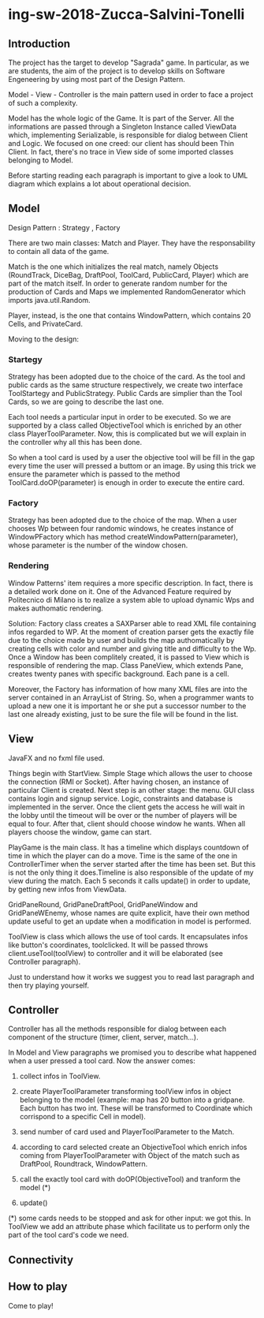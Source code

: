 # ing-sw-2018-Zucca-Salvini-Tonelli

## Introduction

The project has the target to develop "Sagrada" game. In particular, as we are students, the aim of the project is to 
develop skills on Software Engeneering by using most part of the Design Pattern. 

Model - View - Controller is the main pattern used in order to face a project of such a complexity.

Model has the whole logic of the Game. It is part of the Server. All the informations are passed through a Singleton Instance 
called ViewData which, implementing Serializable, is responsible for dialog between Client and Logic. We focused on one creed:
our client has should been Thin Client. In fact, there's no trace in View side of some imported classes belonging to Model.

Before starting reading each paragraph is important to give a look to UML diagram which explains a lot about
operational decision.

## Model

Design Pattern : Strategy , Factory

There are two main classes: Match and Player. They have the responsability to contain all data of the game.

Match is the one which initializes the real match, namely Objects (RoundTrack, DiceBag, DraftPool, ToolCard, PublicCard, Player)
which are part of the match itself. In order to generate random number for the production of Cards and Maps we implemented 
RandomGenerator which imports java.util.Random.

Player, instead, is the one that contains WindowPattern, which contains 20 Cells, and PrivateCard.

Moving to the design:

### Startegy

Strategy has been adopted due to the choice of the card. As the tool and public cards as the same structure respectively, we create 
two interface ToolStartegy and PublicStrategy. Public Cards are simplier than the Tool Cards, so we are going to describe the last one.

Each tool needs a particular input in order to be executed. So we are supported by a class called ObjectiveTool which is enriched 
by an other class PlayerToolParameter. Now, this is complicated but we will explain in the controller why all this has been done.

So when a tool card is used by a user the objective tool will be fill in the gap every time the user will pressed a buttom or an image.
By using this trick we ensure the parameter which is passed to the method ToolCard.doOP(parameter) is enough in order
to execute the entire card.

### Factory

Strategy has been adopted due to the choice of the map. When a user chooses Wp between four randomic windows, he creates 
instance of WindowPFactory which has method createWindowPattern(parameter), whose parameter is the number of the window chosen.

### Rendering

Window Patterns' item requires a more specific description. In fact, there is a detailed work done on it.
One of the Advanced Feature required by Politecnico di Milano is to realize a system able to upload dynamic Wps and makes 
authomatic rendering.

Solution: Factory class creates a SAXParser able to read XML file containing infos regarded to WP. At the moment of creation
parser gets the exactly file due to the choice made by user and builds the map authomatically by creating cells with color 
and number and giving title and difficulty to the Wp. Once a Window has been complitely created, it is passed to View which 
is responsible of rendering the map. Class PaneView, which extends Pane, creates twenty panes with specific background.
Each pane is a cell.

Moreover, the Factory has information of how many XML files are into the server contained in an ArrayList of String.
So, when a programmer wants to upload a new one it is important he or she put a successor number to the last one already existing, 
just to be sure the file will be found in the list.

## View

JavaFX and no fxml file used.

Things begin with StartView. Simple Stage which allows the user to choose the connection (RMI or Socket).
After having chosen, an instance of particular Client is created.
Next step is an other stage: the menu. GUI class contains login and signup service. Logic, constraints and database is 
implemented in the server.
Once the client gets the access he will wait in the lobby until the timeout will be over or the number of players 
will be equal to four.
After that, client should choose window he wants. When all players choose the window, game can start.

PlayGame is the main class. It has a timeline which displays countdown of time in which the player can do a move. Time is the same
of the one in ControllerTimer when the server started after the time has been set.
But this is not the only thing it does.Timeline is also responsible of the update of my view during the match. Each 5 seconds it 
calls update() in order to update, by getting new infos from ViewData.

GridPaneRound, GridPaneDraftPool, GridPaneWindow and GridPaneWEnemy, whose names are quite explicit, have their own method update useful to get an update when 
a modification in model is performed.

ToolView is class which allows the use of tool cards. It encapsulates infos like button's coordinates, toolclicked. It will 
be passed throws client.useTool(toolView) to controller and it will be elaborated (see Controller paragraph).

Just to understand how it works we suggest you to read last paragraph and then try playing yourself.


## Controller

Controller has all the methods responsible for dialog between each component of the structure (timer, client, server, match...).

In Model and View paragraphs we promised you to describe what happened when a user pressed a tool card. Now the answer comes:

1) collect infos in ToolView.

2) create PlayerToolParameter transforming toolView infos in object belonging to the model 
(example:  map has 20 button into a gridpane. Each button has two int. These will be transformed to 
Coordinate which corrispond to a specific Cell in model).

3) send number of card used and PlayerToolParameter to the Match.

4) according to card selected create an ObjectiveTool which enrich infos coming from PlayerToolParameter with Object of the match such as
DraftPool, Roundtrack, WindowPattern.

5) call the exactly tool card with doOP(ObjectiveTool) and tranform the model (*)

6) update()

(*) some cards needs to be stopped and ask for other input: we got this. In ToolView we add an attribute phase which facilitate
us to perform only the part of the tool card's code we need.

## Connectivity


## How to play

Come to play!





